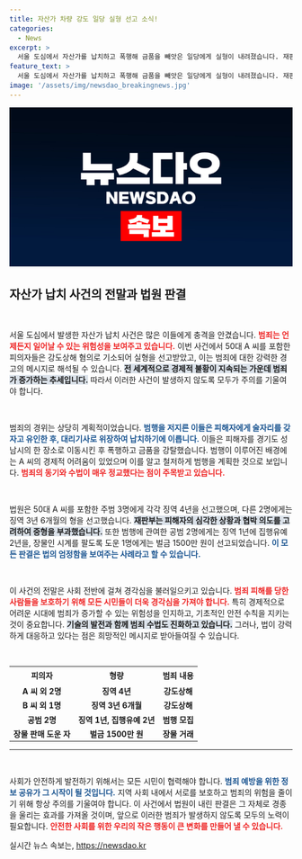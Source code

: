 ```yaml
---
title: 자산가 차량 강도 일당 실형 선고 소식!
categories:
  - News
excerpt: >
  서울 도심에서 자산가를 납치하고 폭행해 금품을 빼앗은 일당에게 실형이 내려졌습니다. 재판부는 범행의 잔혹성과 피해자의 요청을 고려해 엄벌을 결정했습니다. 이들이 저지른 범죄의 전말이 궁금하다면 클릭하세요!
feature_text: >
  서울 도심에서 자산가를 납치하고 폭행해 금품을 빼앗은 일당에게 실형이 내려졌습니다. 재판부는 범행의 잔혹성과 피해자의 요청을 고려해 엄벌을 결정했습니다. 이들이 저지른 범죄의 전말이 궁금하다면 클릭하세요!
image: '/assets/img/newsdao_breakingnews.jpg'
---
```


<p><img src="/assets/img/newsdao_breakingnews.jpg" alt="bookingtag 속보" /></p>

<h2 data-ke-size="size26">자산가 납치 사건의 전말과 법원 판결</h2>

<p data-ke-size="size16">&nbsp;</p>

<p>서울 도심에서 발생한 자산가 납치 사건은 많은 이들에게 충격을 안겼습니다. <b><span style="color: #ee2323;">범죄는 언제든지 일어날 수 있는 위험성을 보여주고 있습니다.</span></b> 이번 사건에서 50대 A 씨를 포함한 피의자들은 강도상해 혐의로 기소되어 실형을 선고받았고, 이는 범죄에 대한 강력한 경고의 메시지로 해석될 수 있습니다. <b><span style="background-color: #21538527;">전 세계적으로 경제적 불황이 지속되는 가운데 범죄가 증가하는 추세입니다.</span></b> 따라서 이러한 사건이 발생하지 않도록 모두가 주의를 기울여야 합니다. </p>

<p data-ke-size="size16">&nbsp;</p>

<p>범죄의 경위는 상당히 계획적이었습니다. <b><span style="color: #1a5490;">범행을 저지른 이들은 피해자에게 술자리를 갖자고 유인한 후, 대리기사로 위장하여 납치하기에 이릅니다.</span></b> 이들은 피해자를 경기도 성남시의 한 장소로 이동시킨 후 폭행하고 금품을 강탈했습니다. 범행이 이루어진 배경에는 A 씨의 경제적 어려움이 있었으며 이를 알고 철저하게 범행을 계획한 것으로 보입니다. <b><span style="color: #ee2323;">범죄의 동기와 수법이 매우 정교했다는 점이 주목받고 있습니다.</span></b> </p>

<p data-ke-size="size16">&nbsp;</p>

<p>법원은 50대 A 씨를 포함한 주범 3명에게 각각 징역 4년을 선고했으며, 다른 2명에게는 징역 3년 6개월의 형을 선고했습니다. <b><span style="background-color: #21538527;">재판부는 피해자의 심각한 상황과 협박 의도를 고려하여 중형을 부과했습니다.</span></b> 또한 범행에 관여한 공범 2명에게는 징역 1년에 집행유예 2년을, 장물인 시계를 팔도록 도운 1명에게는 벌금 1500만 원이 선고되었습니다. <b><span style="color: #1a5490;">이 모든 판결은 법의 엄정함을 보여주는 사례라고 할 수 있습니다.</span></b> </p>

<p data-ke-size="size16">&nbsp;</p>

<p>이 사건의 전말은 사회 전반에 걸쳐 경각심을 불러일으키고 있습니다. <b><span style="color: #ee2323;">범죄 피해를 당한 사람들을 보호하기 위해 모든 시민들이 더욱 경각심을 가져야 합니다.</span></b> 특히 경제적으로 어려운 시대에 범죄가 증가할 수 있는 위험성을 인지하고, 기초적인 안전 수칙을 지키는 것이 중요합니다. <b><span style="background-color: #21538527;">기술의 발전과 함께 범죄 수법도 진화하고 있습니다.</span></b> 그러나, 법이 강력하게 대응하고 있다는 점은 희망적인 메시지로 받아들여질 수 있습니다. </p>

<p data-ke-size="size16">&nbsp;</p>

<table style="width: 100%; border-collapse: collapse;">
    <tr>
        <td style="text-align: center; height: 26px;"><b>피의자</b></td>
        <td style="text-align: center; height: 26px;"><b>형량</b></td>
        <td style="text-align: center; height: 26px;"><b>범죄 내용</b></td>
    </tr>
    <tr>
        <td style="text-align: center; height: 17px;"><b>A 씨 외 2명</b></td>
        <td style="text-align: center; height: 17px;"><b>징역 4년</b></td>
        <td style="text-align: center; height: 17px;"><b>강도상해</b></td>
    </tr>
    <tr>
        <td style="text-align: center; height: 17px;"><b>B 씨 외 1명</b></td>
        <td style="text-align: center; height: 17px;"><b>징역 3년 6개월</b></td>
        <td style="text-align: center; height: 17px;"><b>강도상해</b></td>
    </tr>
    <tr>
        <td style="text-align: center; height: 17px;"><b>공범 2명</b></td>
        <td style="text-align: center; height: 17px;"><b>징역 1년, 집행유예 2년</b></td>
        <td style="text-align: center; height: 17px;"><b>범행 모집</b></td>
    </tr>
    <tr>
        <td style="text-align: center; height: 17px;"><b>장물 판매 도운 자</b></td>
        <td style="text-align: center; height: 17px;"><b>벌금 1500만 원</b></td>
        <td style="text-align: center; height: 17px;"><b>장물 거래</b></td>
    </tr>
</table>

<hr>

<p data-ke-size="size16">&nbsp;</p>

<p>사회가 안전하게 발전하기 위해서는 모든 시민이 협력해야 합니다. <b><span style="color: #1a5490;">범죄 예방을 위한 정보 공유가 그 시작이 될 것입니다.</span></b> 지역 사회 내에서 서로를 보호하고 범죄의 위험을 줄이기 위해 항상 주의를 기울여야 합니다. 이 사건에서 법원이 내린 판결은 그 자체로 경종을 울리는 효과를 가져올 것이며, 앞으로 이러한 범죄가 발생하지 않도록 모두의 노력이 필요합니다. <b><span style="color: #ee2323;">안전한 사회를 위한 우리의 작은 행동이 큰 변화를 만들어 낼 수 있습니다.</span></b></p>
실시간 뉴스 속보는, <a href="https://newsdao.kr" rel="dofollow">https://newsdao.kr</a>


